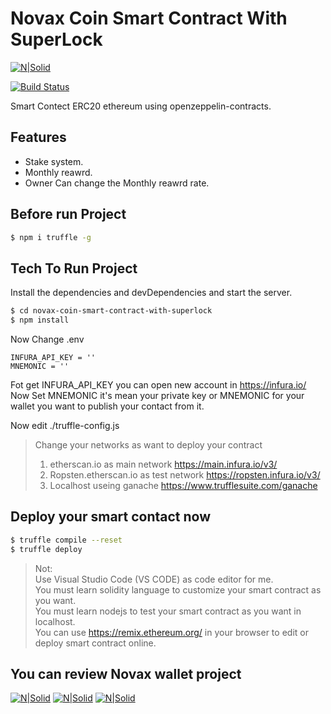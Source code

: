 # Novax Coin Smart Contract With SuperLock

[![N|Solid](https://novaxcoin.com/logo-icon.png)](#)

[![Build Status](https://travis-ci.org/joemccann/dillinger.svg?branch=master)](https://travis-ci.org/joemccann/dillinger) 

Smart Contect ERC20 ethereum using openzeppelin-contracts. 

## Features

  - Stake system.
  - Monthly reawrd.
  - Owner Can change the Monthly reawrd rate.


## Before run Project 

```sh
$ npm i truffle -g
```

## Tech To Run Project

Install the dependencies and devDependencies and start the server.

```sh
$ cd novax-coin-smart-contract-with-superlock
$ npm install 
```

Now Change .env 

```envfile
INFURA_API_KEY = ''
MNEMONIC = ''
```

Fot get INFURA_API_KEY you can open new account in https://infura.io/
Now Set MNEMONIC it's mean your private key or MNEMONIC for your wallet you want to publish your contact from it.


Now edit ./truffle-config.js

> Change your networks as want to deploy your contract
> 1. etherscan.io as main network  https://main.infura.io/v3/
> 2. Ropsten.etherscan.io as test network https://ropsten.infura.io/v3/
> 3. Localhost useing ganache https://www.trufflesuite.com/ganache

## Deploy your smart contact now

```sh
$ truffle compile --reset
$ truffle deploy
```
> Not:\
> Use Visual Studio Code (VS CODE) as code editor for me.\
> You must learn solidity language to customize your smart contract as you want.\
> You must learn nodejs to test your smart contract as you want in localhost.\
> You can use https://remix.ethereum.org/ in your browser to edit or deploy smart contract online.


## You can review Novax wallet project 

[![N|Solid](https://novaxcoin.com/wallet/wallet-3.png)](#)
[![N|Solid](https://novaxcoin.com/wallet/wallet-2.png)](#)
[![N|Solid](https://novaxcoin.com/wallet/wallet-1.png)](#)


